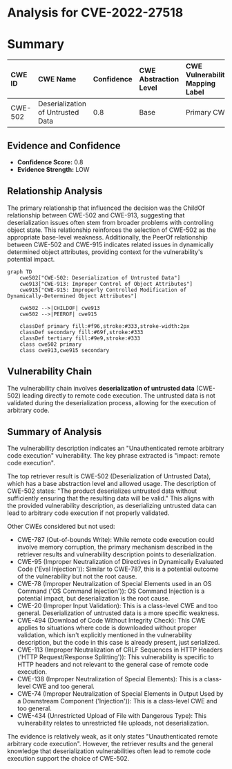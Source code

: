 # Analysis for CVE-2022-27518

# Summary
| CWE ID  | CWE Name                                                                              | Confidence | CWE Abstraction Level | CWE Vulnerability Mapping Label | CWE-Vulnerability Mapping Notes |
| :-------- | :------------------------------------------------------------------------------------ | :--------- | :---------------------- | :------------------------------ | :------------------------------ |
| CWE-502   | Deserialization of Untrusted Data                                                     | 0.8        | Base                    | Primary CWE                     | Allowed                       |

## Evidence and Confidence

*   **Confidence Score:** 0.8
*   **Evidence Strength:** LOW

## Relationship Analysis
The primary relationship that influenced the decision was the ChildOf relationship between CWE-502 and CWE-913, suggesting that deserialization issues often stem from broader problems with controlling object state. This relationship reinforces the selection of CWE-502 as the appropriate base-level weakness. Additionally, the PeerOf relationship between CWE-502 and CWE-915 indicates related issues in dynamically determined object attributes, providing context for the vulnerability's potential impact.

```mermaid
graph TD
    cwe502["CWE-502: Deserialization of Untrusted Data"]
    cwe913["CWE-913: Improper Control of Object Attributes"]
    cwe915["CWE-915: Improperly Controlled Modification of Dynamically-Determined Object Attributes"]
    
    cwe502 -->|CHILDOF| cwe913
    cwe502 -->|PEEROF| cwe915
    
    classDef primary fill:#f96,stroke:#333,stroke-width:2px
    classDef secondary fill:#69f,stroke:#333
    classDef tertiary fill:#9e9,stroke:#333
    class cwe502 primary
    class cwe913,cwe915 secondary
```

## Vulnerability Chain
The vulnerability chain involves **deserialization of untrusted data** (CWE-502) leading directly to remote code execution. The untrusted data is not validated during the deserialization process, allowing for the execution of arbitrary code.

## Summary of Analysis
The vulnerability description indicates an "Unauthenticated remote arbitrary code execution" vulnerability. The key phrase extracted is "impact: remote code execution".

The top retriever result is CWE-502 (Deserialization of Untrusted Data), which has a base abstraction level and allowed usage. The description of CWE-502 states: "The product deserializes untrusted data without sufficiently ensuring that the resulting data will be valid." This aligns with the provided vulnerability description, as deserializing untrusted data can lead to arbitrary code execution if not properly validated.

Other CWEs considered but not used:

*   CWE-787 (Out-of-bounds Write): While remote code execution could involve memory corruption, the primary mechanism described in the retriever results and vulnerability description points to deserialization.
*   CWE-95 (Improper Neutralization of Directives in Dynamically Evaluated Code ('Eval Injection')): Similar to CWE-787, this is a potential outcome of the vulnerability but not the root cause.
*   CWE-78 (Improper Neutralization of Special Elements used in an OS Command ('OS Command Injection')): OS Command Injection is a potential impact, but deserialization is the root cause.
*   CWE-20 (Improper Input Validation): This is a class-level CWE and too general. Deserialization of untrusted data is a more specific weakness.
*   CWE-494 (Download of Code Without Integrity Check): This CWE applies to situations where code is downloaded without proper validation, which isn't explicitly mentioned in the vulnerability description, but the code in this case is already present, just serialized.
*   CWE-113 (Improper Neutralization of CRLF Sequences in HTTP Headers ('HTTP Request/Response Splitting')): This vulnerability is specific to HTTP headers and not relevant to the general case of remote code execution.
*   CWE-138 (Improper Neutralization of Special Elements): This is a class-level CWE and too general.
*   CWE-74 (Improper Neutralization of Special Elements in Output Used by a Downstream Component ('Injection')): This is a class-level CWE and too general.
*   CWE-434 (Unrestricted Upload of File with Dangerous Type): This vulnerability relates to unrestricted file uploads, not deserialization.

The evidence is relatively weak, as it only states "Unauthenticated remote arbitrary code execution". However, the retriever results and the general knowledge that deserialization vulnerabilities often lead to remote code execution support the choice of CWE-502.